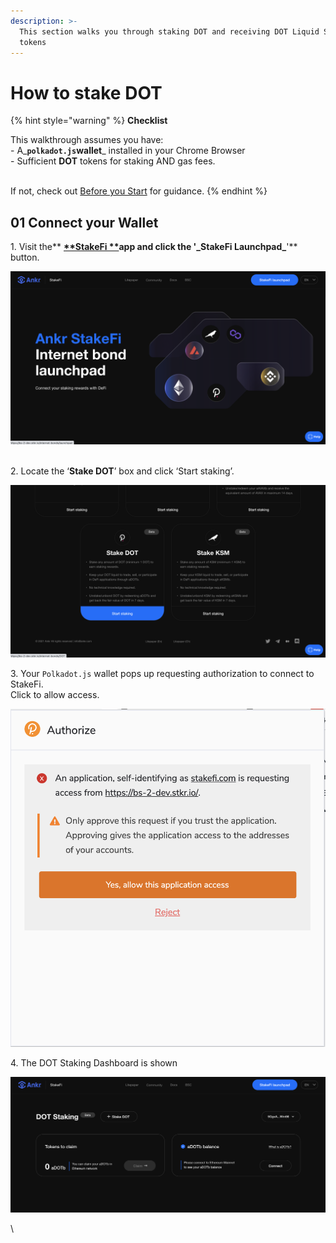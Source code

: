 ```yaml
---
description: >-
  This section walks you through staking DOT and receiving DOT Liquid Staking
  tokens
---
```


# How to stake DOT

{% hint style="warning" %}
**Checklist**

This walkthrough assumes you have:\
\- A\_**`polkadot.js`wallet**\_ installed in your Chrome Browser\
\- Sufficient **DOT** tokens for staking AND gas fees.

\
If not, check out [Before you Start](get-started.md) for guidance.
{% endhint %}

## 01 Connect your Wallet

1\. Visit the\*\* [**\*\*StakeFi \*\***](https://stakefi.ankr.com)**app and click the '\_**StakeFi Launchpad**\_**'\*\* button.

![](<../../../.gitbook/assets/Screenshot 2021-09-28 at 15.46.50.png>)

\
2\. Locate the ‘**Stake DOT**’ box and click ‘Start staking’.

![](<../../../.gitbook/assets/Screenshot 2021-09-28 at 15.45.07.png>)

3\. Your `Polkadot.js` wallet pops up requesting authorization to connect to StakeFi.\
Click to allow access.

![](<../../../.gitbook/assets/Screenshot 2021-09-28 at 15.55.38.png>)

4\. The DOT Staking Dashboard is shown

![](<../../../.gitbook/assets/Screenshot 2021-09-28 at 15.57.36.png>)

\\
